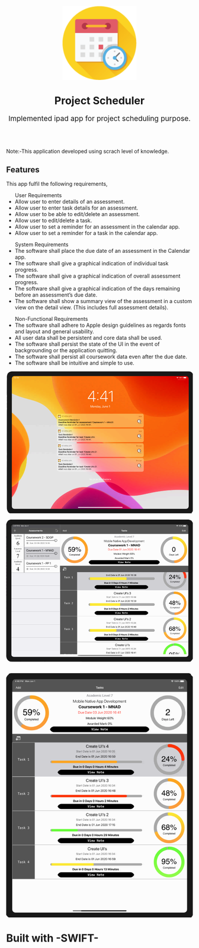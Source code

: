 <p align="center">
    <img style="display:block;text-align:center" src="Tab Images/Tab Icon.png" alt="logo-text" width="200">
    <h1 align="center">Project Scheduler</h1>
    <p align="center" style="font-size: 1.2rem;">Implemented ipad app for project scheduling purpose.</p>
</p>
<br></br>
<p text-decoration="underline">Note:-This application developed using scrach level of knowledge.</p>

<h2>Features</h2>

<p>This app fulfil the following requirements,</p>

<ul>User Requirements
<li>Allow user to enter details of an assessment.</li>
<li>Allow user to enter task details for an assessment.</li>
<li>Allow user to be able to edit/delete an assessment.</li>
<li>Allow user to edit/delete a task.</li>
<li>Allow user to set a reminder for an assessment in the calendar app.</li>
<li>Allow user to set a reminder for a task in the calendar app.</li>
</ul>

<ul>System Requirements 
<li>The software shall place the due date of an assessment in the Calendar app.</li>
<li>The software shall give a graphical indication of individual task progress.</li>
<li>The software shall give a graphical indication of overall assessment progress.</li>
<li>The software shall give a graphical indication of the days remaining before an assessment’s due date.</li>
<li>The software shall show a summary view of the assessment in a custom view on the detail view. (This includes full assessment details).</li>
</ul>

<ul>Non-Functional Requirements
<li>The software shall adhere to Apple design guidelines as regards fonts and layout and general usability.</li>
<li>All user data shall be persistent and core data shall be used.</li>
<li>The software shall persist the state of the UI in the event of backgrounding or the application quitting.</li>
<li>The software shall persist all coursework data even after the due date.</li>
<li>The software shall be intuitive and simple to use.</li>
</ul>

<p align="center">  
<img style="display:block;text-align:center" src="Tab Images/Notification.png" alt="logo-text" >
&nbsp; &nbsp;
<img style="display:block;text-align:center" src="Tab Images/Tab View Landscape View.png" alt="logo-text" >
&nbsp; &nbsp;
<p/>
<p align="center">
<img style="display:block;text-align:center" src="Tab Images/Tab View Portrait View.png" alt="logo-text" >
<p/>
                                                                                                                                 
# Built with -SWIFT-                                                                                                             
